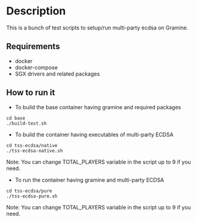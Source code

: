 # Description
This is a bunch of test scripts to setup/run multi-party ecdsa on Gramine.

## Requirements
- docker
- docker-compose
- SGX drivers and related packages

## How to run it

- To build the base container having gramine and required packages
```
cd base
./build-test.sh
```

- To build the container having executables of multi-party ECDSA
```
cd tss-ecdsa/native
./tss-ecdsa-native.sh
```
Note: You can change TOTAL_PLAYERS variable in the script up to 9 if you need.

- To run the container having gramine and multi-party ECDSA
```
cd tss-ecdsa/pure
./tss-ecdsa-pure.sh
```
Note: You can change TOTAL_PLAYERS variable in the script up to 9 if you need.
